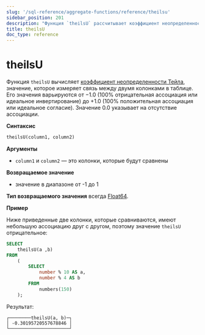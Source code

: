```yaml
---
slug: '/sql-reference/aggregate-functions/reference/theilsu'
sidebar_position: 201
description: "Функция `theilsU` рассчитывает коэффициент неопределенности Theils'"
title: theilsU
doc_type: reference
---
```

# theilsU

Функция `theilsU` вычисляет [коэффициент неопределенности Тейла](https://en.wikipedia.org/wiki/Contingency_table#Uncertainty_coefficient), значение, которое измеряет связь между двумя колонками в таблице. Его значения варьируются от −1.0 (100% отрицательная ассоциация или идеальное инвертирование) до +1.0 (100% положительная ассоциация или идеальное согласие). Значение 0.0 указывает на отсутствие ассоциации.

**Синтаксис**

```sql
theilsU(column1, column2)
```

**Аргументы**

- `column1` и `column2` — это колонки, которые будут сравнены

**Возвращаемое значение**

- значение в диапазоне от -1 до 1

**Тип возвращаемого значения** всегда [Float64](../../../sql-reference/data-types/float.md).

**Пример**

Ниже приведенные две колонки, которые сравниваются, имеют небольшую ассоциацию друг с другом, поэтому значение `theilsU` отрицательное:

```sql
SELECT
    theilsU(a ,b)
FROM
    (
        SELECT
            number % 10 AS a,
            number % 4 AS b
        FROM
            numbers(150)
    );
```

Результат:

```response
┌────────theilsU(a, b)─┐
│ -0.30195720557678846 │
└──────────────────────┘
```